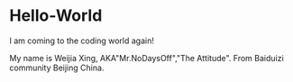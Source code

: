 # Hello-World
I am coming to the coding world again!

My name is Weijia Xing, AKA"Mr.NoDaysOff","The Attitude". From Baiduizi community Beijing China.

